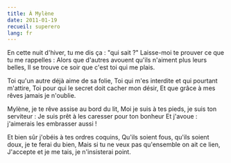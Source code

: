 ```yaml
---
title: À Mylène
date: 2011-01-19
recueil: superero
lang: fr
---
```


En cette nuit d'hiver, tu me dis ça : "qui sait ?"
Laisse-moi te prouver ce que tu me rappelles :
Alors que d'autres avouent qu'ils n'aiment plus leurs belles,
Il se trouve ce soir que c'est toi qui me plais.

Toi qu'un autre déjà aime de sa folie,
Toi qui m'es interdite et qui pourtant m'attire,
Toi pour qui le secret doit cacher mon désir,
Et que grâce à mes rêves jamais je n'oublie.

Mylène, je te rêve assise au bord du lit,
Moi je suis à tes pieds, je suis ton serviteur :
Je suis prêt à les caresser pour ton bonheur
Et j'avoue : j'aimerais les embrasser aussi !

Et bien sûr j'obéis à tes ordres coquins,
Qu'ils soient fous, qu'ils soient doux, je te ferai du bien,
Mais si tu ne veux pas qu'ensemble on ait ce lien,
J'accepte et je me tais, je n'insisterai point.
